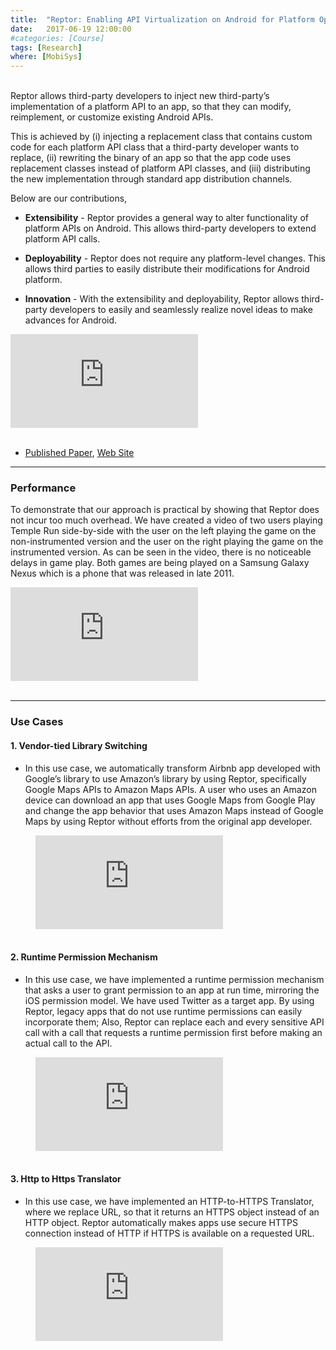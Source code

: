 ```yaml
---
title:  "Reptor: Enabling API Virtualization on Android for Platform Openness"
date:   2017-06-19 12:00:00
#categories: [Course]
tags: [Research]
where: [MobiSys]
---
```



<br/>Reptor allows third-party developers to inject new third-party’s implementation of a 
platform API to an app, so that they can modify, reimplement, or customize existing Android 
APIs. 

This is achieved by (i) injecting a replacement class that contains custom code for each 
platform API class that a third-party developer wants to replace, (ii) rewriting the binary of 
an app so that the app code uses replacement classes instead of platform API classes, and (iii) 
distributing the new implementation through standard app distribution channels. 

Below are our contributions,
- **Extensibility** -
  Reptor provides a general way to alter functionality of platform APIs on Android. This allows third-party developers to extend platform API calls.

- **Deployability** -
  Reptor does not require any platform-level changes. This allows third parties to easily distribute their modifications for Android platform.

- **Innovation** -
  With the extensibility and deployability, Reptor allows third-party developers to easily and seamlessly realize novel ideas to make advances for Android.

<div class="video_container"> 
<iframe class="responsive-iframe" src="https://www.youtube.com/embed/bjmH8DbJuRE" frameborder="0" allowfullscreen="true"></iframe>
</div>

<br/>

- <a href="https://dl.acm.org/doi/10.1145/3081333.3081341">Published Paper</a>, 
<a href="http://reptor.cse.buffalo.edu/">Web Site</a>




---
### Performance
To demonstrate that our approach is practical by showing that Reptor does not incur too much 
overhead. We have created a video of two users playing Temple Run side-by-side with the user on 
the left playing the game on the non-instrumented version and the user on the right playing the 
game on the instrumented version. As can be seen in the video, there is no noticeable delays in 
game play. Both games are being played on a Samsung Galaxy Nexus which is a phone that was 
released in late 2011.
<br/>

<div class="video_container"> 
<iframe class="responsive-iframe" src="https://www.youtube.com/embed/PU-klktnz2I" frameborder="0" allowfullscreen="true"></iframe>
</div>

<br/>

---
### Use Cases

#### 1. Vendor-tied Library Switching
  - In this use case, we automatically transform Airbnb app developed with Google’s library to 
use Amazon’s library by using Reptor, specifically Google Maps APIs to Amazon Maps APIs. A user 
who uses an Amazon device can download an app that uses Google Maps from Google Play and change 
the app behavior that uses Amazon Maps instead of Google Maps by using Reptor without efforts from 
the original app developer.

<div class="video_container" style="margin-left: 40px;"> 
    <iframe class="responsive-iframe" src="https://www.youtube.com/embed/PU-klktnz2I" frameborder="0" allowfullscreen="true"></iframe>
</div>

<br/>

#### 2. Runtime Permission Mechanism
  - In this use case, we have implemented a runtime permission mechanism that asks a user to grant 
  permission to an app at run time, mirroring the iOS permission model. We have used Twitter as 
  a target app. By using Reptor, legacy apps that do not use runtime permissions can easily 
  incorporate them; Also, Reptor can replace each and every sensitive API call with a call that 
  requests a runtime permission first before making an actual call to the API.

<div class="video_container" style="margin-left: 40px;"> 
    <iframe class="responsive-iframe" src="https://www.youtube.com/embed/PASegzti9c8" frameborder="0" allowfullscreen="true"></iframe>
</div>

<br/>

#### 3. Http to Https Translator
  - In this use case, we have implemented an HTTP-to-HTTPS Translator, where we replace URL, so that 
  it returns an HTTPS object instead of an HTTP object. Reptor automatically makes apps use secure 
  HTTPS connection instead of HTTP if HTTPS is available on a requested URL.

<div class="video_container" style="margin-left: 40px;"> 
    <iframe class="responsive-iframe" src="https://www.youtube.com/embed/7nC22ed8aHk" frameborder="0" allowfullscreen="true"></iframe>
</div>

<br/>